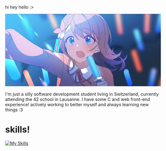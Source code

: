hi hey hello :>

![I really like minori from project sekai! she's one of my role models really](minori_fan.jpg)

I'm just a silly software development student living in Switzerland, currently attending the 42 school in Lausanne.
I have some C and web front-end experience! actively working to better myself and always learning new things :3

# skills!
[![My Skills](https://skillicons.dev/icons?i=windows,apple,linux,html,css,c,clion,bash,git,vim,neovim,vscode,notion,obsidian,blender)](https://skillicons.dev)

<!--
**FireInsidE-fie/fireinside-fie** is a ✨ _special_ ✨ repository because its `README.md` (this file) appears on your GitHub profile.

Here are some ideas to get you started:

- 🔭 I’m currently working on ...
- 🌱 I’m currently learning ...
- 👯 I’m looking to collaborate on ...
- 🤔 I’m looking for help with ...
- 💬 Ask me about ...
- 📫 How to reach me: ...
- 😄 Pronouns: ...
- ⚡ Fun fact: ...
-->
